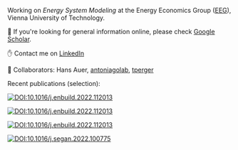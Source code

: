 Working on *Energy System Modeling* at the Energy Economics Group ([EEG](https://github.com/tuw-eeg)), Vienna University of Technology. 

:mag_right: If you're looking for general information online, please check [Google Scholar](https://scholar.google.com/citations?user=qknMCCYAAAAJ&hl=de&oi=ao).

:raised_hand: Contact me on [LinkedIn](https://www.linkedin.com/in/sebastian-zwickl-bernhard-15163914a)

:muscle: Collaborators: Hans Auer, [antoniagolab](https://github.com/antoniagolab), [tperger](https://github.com/tperger)

Recent publications (selection): 

[![DOI:10.1016/j.enbuild.2022.112013](http://img.shields.io/badge/DOI-10.1016/j.apenergy.2020.116166-5F7464.svg)](https://doi.org/10.1016/j.apenergy.2020.116166)

[![DOI:10.1016/j.enbuild.2022.112013](http://img.shields.io/badge/DOI-10.1016/j.energy.2021.121805-5F7464.svg)](https://doi.org/10.1016/j.energy.2021.121805)

[![DOI:10.1016/j.enbuild.2022.112013](http://img.shields.io/badge/DOI-10.1016/j.enbuild.2022.112013-5F7464.svg)](https://doi.org/10.1016/j.enbuild.2022.112013)

[![DOI:10.1016/j.segan.2022.100775](http://img.shields.io/badge/DOI-10.1016/j.segan.2022.100775.svg)](https://doi.org/10.1016/j.segan.2022.100775)
